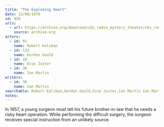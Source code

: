 ```yaml
---
title: "The Exploding Heart"
date: 12/08/1978
id: 928
urls: 
  - url: https://archive.org/download/cbs_radio_mystery_theater/cbs_radio_mystery_theater-0901-0950.zip/cbs_radio_mystery_theater-0901-0950%2Fcbsrmt_0928_exploding_heart.mp3
    source: archive-org
actors:  
  - id: 91
    name: Robert Kaliban  
  - id: 133
    name: Gordon Gould  
  - id: 10
    name: Evie Juster  
  - id: 38
    name: Ian Martin
writers:  
  - id: 38
    name: Ian Martin
searchable: Robert Kaliban,Gordon Gould,Evie Juster,Ian Martin Ian Martin
notes:  
---
```

In 1957, a young surgeon must tell his future brother-in-law that he needs a risky heart operation. While performing the difficult surgery, the surgeon receives special instruction from an unlikely source.